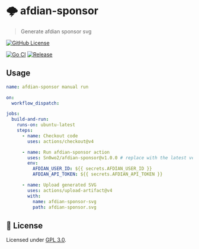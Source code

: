 # 🌩 afdian-sponsor

> Generate afdian sponsor svg

[![GitHub License](https://img.shields.io/github/license/Sn0wo2/afdian-sponsor)](LICENSE)

[![Go CI](https://github.com/Sn0wo2/afdian-sponsor/actions/workflows/go.yml/badge.svg)](https://github.com/Sn0wo2/afdian-sponsor/actions/workflows/go.yml)
[![Release](https://github.com/Sn0wo2/afdian-sponsor/actions/workflows/release.yml/badge.svg)](https://github.com/Sn0wo2/afdian-sponsor/actions/workflows/release.yml)

## Usage

```yaml
name: afdian-sponsor manual run

on:
  workflow_dispatch:

jobs:
  build-and-run:
    runs-on: ubuntu-latest
    steps:
      - name: Checkout code
        uses: actions/checkout@v4

      - name: Run afdian-sponsor action
        uses: Sn0wo2/afdian-sponsor@v1.0.0 # replace with the latest version
        env:
          AFDIAN_USER_ID: ${{ secrets.AFDIAN_USER_ID }}
          AFDIAN_API_TOKEN: ${{ secrets.AFDIAN_API_TOKEN }}

      - name: Upload generated SVG
        uses: actions/upload-artifact@v4
        with:
          name: afdian-sponsor-svg
          path: afdian-sponsor.svg
```

## 📄 **License**

Licensed under [GPL 3.0](LICENSE).